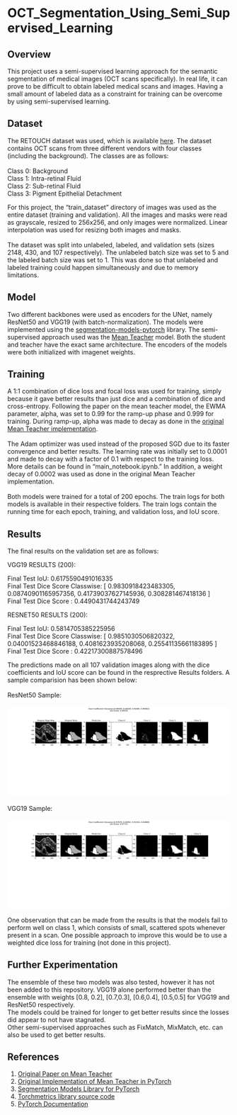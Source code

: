 # OCT_Segmentation_Using_Semi_Supervised_Learning

## Overview

This project uses a semi-supervised learning approach for the semantic segmentation of medical images (OCT scans specifically).  In real life, it can prove to be difficult to obtain labeled medical scans and images.  Having a small amount of labeled data as a constraint for training can be overcome by using semi-supervised learning.

## Dataset

The RETOUCH dataset was used, which is available <a href="https://www.kaggle.com/datasets/saivikassingamsetty/retouch">here</a>.  The dataset contains OCT scans from three different vendors with four classes (including the background).  The classes are as follows:<br><br>
Class 0: Background <br>
Class 1: Intra-retinal Fluid<br>
Class 2: Sub-retinal Fluid<br>
Class 3: Pigment Epithelial Detachment<br>

For this project, the “train_dataset” directory of images was used as the entire dataset (training and validation).  All the images and masks were read as grayscale, resized to 256x256, and only images were normalized. Linear interpolation was used for resizing both images and masks.<br><br>
The dataset was split into unlabeled, labeled, and validation sets (sizes 2148, 430, and 107 respectively).  The unlabeled batch size was set to 5 and the labeled batch size was set to 1.  This was done so that unlabeled and labeled training could happen simultaneously and due to memory limitations.

## Model

Two different backbones were used as encoders for the UNet, namely ResNet50 and VGG19 (with batch-normalization).  The models were implemented using the <a href="https://github.com/qubvel/segmentation_models.pytorch">segmentation-models-pytorch</a> library.  The semi-supervised approach used was the <a href="https://arxiv.org/abs/1703.01780">Mean Teacher</a> model.  Both the student and teacher have the exact same architecture.  The encoders of the models were both initialized with imagenet weights.

## Training

A 1:1 combination of dice loss and focal loss was used for training, simply because it gave better results than just dice and a combination of dice and cross-entropy.  Following the paper on the mean teacher model, the EWMA parameter, alpha, was set to 0.99 for the ramp-up phase and 0.999 for training.  During ramp-up, alpha was made to decay as done in the <a href="https://github.com/CuriousAI/mean-teacher/tree/master/pytorch">original Mean Teacher implementation</a>. <br><br>
The Adam optimizer was used instead of the proposed SGD due to its faster convergence and better results.  The learning rate was initially set to 0.0001 and made to decay with a factor of 0.1 with respect to the training loss.  More details can be found in “main_notebook.ipynb.”  In addition, a weight decay of 0.0002 was used as done in the original Mean Teacher implementation.<br><br>
Both models were trained for a total of 200 epochs. The train logs for both models is available in their respective folders.  The train logs contain the running time for each epoch, training, and validation loss, and IoU score. 


## Results

The final results on the validation set are as follows:

VGG19 RESULTS (200):<br>

Final Test IoU: 0.6175590491016335<br>
Final Test Dice Score Classwise: [ 0.9830918423483305, 0.08740901165957356, 0.41739037627145936, 0.308281467418136 ]<br>
Final Test Dice Score : 0.4490431744243749<br>

RESNET50 RESULTS (200):<br>

Final Test IoU: 0.5814705385225956<br>
Final Test Dice Score Classwise: [ 0.9851030506820322, 0.04001523468846188, 0.4081623935208068, 0.25541135661183895 ]<br>
Final Test Dice Score : 0.42217300887578496<br>

The predictions made on all 107 validation images along with the dice coefficients and IoU score can be found in the resprective Results folders.  A sample comparision has been shown below:<br><br>
ResNet50 Sample:<br><br>
<img src="Results_Resnet50/img08.png"><br><br>
VGG19 Sample:<br><br>
<img src="Results_VGG19/img08.png"><br>

One observation that can be made from the results is that the models fail to perform well on class 1, which consists of small, scattered spots whenever present in a scan.  One possible approach to improve this would be to use a weighted dice loss for training (not done in this project).

## Further Experimentation

The ensemble of these two models was also tested, however it has not been added to this repository.  VGG19 alone performed better than the ensemble with weights [0.8, 0.2], [0.7,0.3], [0.6,0.4], [0.5,0.5] for VGG19 and ResNet50 respectively.<br>
The models could be trained for longer to get better results since the losses did appear to not have stagnated.<br>
Other semi-supervised approaches such as FixMatch, MixMatch, etc. can also be used to get better results.<br>


## References

1. <a href="https://arxiv.org/abs/1703.01780">Original Paper on Mean Teacher</a>
2. <a href="https://github.com/CuriousAI/mean-teacher/tree/master/pytorch">Original Implementation of Mean Teacher in PyTorch
3. <a href="https://github.com/qubvel/segmentation_models.pytorch">Segmentation Models Library for PyTorch</a>
4. <a href="https://github.com/Lightning-AI/torchmetrics">Torchmetrics library source code</a>
5. <a href="https://pytorch.org/docs/stable/index.html">PyTorch Documentation</a>
